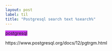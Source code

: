```yaml
---
layout: post
label: til
title: "Postgresql search text %search%"
---
```


<p>
  
  <span class="issue-label" style="background-color: #cc3eef">postgresql</span>
  
</p>
https://www.postgresql.org/docs/12/pgtrgm.html

